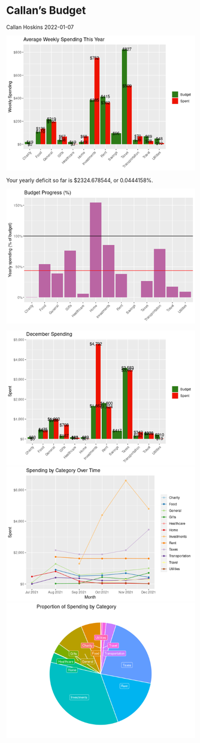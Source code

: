 Callan’s Budget
================
Callan Hoskins
2022-01-07

![](budget_report_files/figure-gfm/unnamed-chunk-3-1.png)<!-- -->

Your yearly deficit so far is $2324.678544, or 0.0444158%.

![](budget_report_files/figure-gfm/unnamed-chunk-5-1.png)<!-- -->

![](budget_report_files/figure-gfm/unnamed-chunk-6-1.png)<!-- -->
![](budget_report_files/figure-gfm/unnamed-chunk-7-1.png)<!-- -->
![](budget_report_files/figure-gfm/unnamed-chunk-8-1.png)<!-- -->
